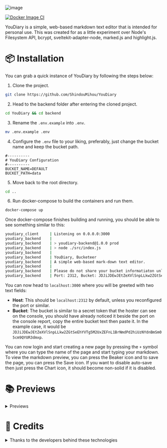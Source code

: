 ![image](https://user-images.githubusercontent.com/69381903/157641361-d49cbd79-b59f-4c6f-8814-79cdf11acace.png)

[![Docker Image CI](https://github.com/ShindouMihou/YouDiary/actions/workflows/docker-image.yml/badge.svg)](https://github.com/ShindouMihou/YouDiary/actions/workflows/docker-image.yml)


YouDiary is a simple, web-based markdown text editor that is intended for personal use. This was created for as a little experiment over Node's Filesystem API, bcrypt, sveltekit-adapter-node, marked.js and highlight.js.

# 📦 Installation
You can grab a quick instance of YouDiary by following the steps below:
1. Clone the project.
```bash
git clone https://github.com/ShindouMihou/YouDiary
```
2. Head to the backend folder after entering the cloned project.
```bash
cd YouDiary && cd backend
```
3. Rename the `.env.example` into `.env`.
```bash
mv .env.example .env
```
4. Configure the `.env` file to your liking, preferably, just change the bucket name and keep the bucket path.
```env
#----------
# YouDiary Configuration
#----------
BUCKET_NAME=DEFAULT
BUCKET_PATH=data
```
5. Move back to the root directory.
```bash
cd ..
```
6. Run docker-compose to build the containers and run them.
```bash
docker-compose up
```

Once docker-compose finishes building and running, you should be able to see something similar to this:
```bash
youdiary_client     | Listening on 0.0.0.0:3000
youdiary_backend    | 
youdiary_backend    | > youdiary-backend@1.0.0 prod
youdiary_backend    | > node ./src/index.js
youdiary_backend    | 
youdiary_backend    | YouDiary, Bucketeer
youdiary_backend    | A simple web-based mark-down text editor.
youdiary_backend    | 
youdiary_backend    | Please do not share your bucket informatiaton unless you want others to access the data from the front-end.
youdiary_backend    | Port: 2312, Bucket: JDJiJDEwJEtZeXVlSnpLLkw2ZGtSeEhYVTg5M2UxZEFnL1BrNmdPd2hiUzNYdnBmSm05cm9QYUR3dmxp
```

You can now head to `localhost:3000` where you will be greeted with two text fields:
- **Host**: This should be `localhost:2312` by default, unless you reconfigured the port or similar.
- **Bucket**: The bucket is similar to a secret token that the hoster can see on the console, you should have already noticed it beside the port on the console report, copy the entire bucket text then paste it. In the example case, it would be `JDJiJDEwJEtZeXVlSnpLLkw2ZGtSeEhYVTg5M2UxZEFnL1BrNmdPd2hiUzNYdnBmSm05cm9QYUR3dmxp`.

You can now login and start creating a new page by pressing the `+` symbol where you can type the name of the page and start typing your markdown. To view the markdown preview, you can press the Beaker icon and to save the page, you can press the Save icon. If you want to disable auto-save then just press the Chart icon, it should become non-solid if it is disabled.

# 📚 Previews
<details>
  <summary>Previews</summary>
  
![Login](https://user-images.githubusercontent.com/69381903/157629377-dd87eb52-4c41-48ce-a386-416d5fa86536.png)
![Create](https://user-images.githubusercontent.com/69381903/157629514-e54ef478-56c5-4882-b420-07b0a394f7fa.png)
![Editor](https://user-images.githubusercontent.com/69381903/157629612-ace6ac70-9ae7-4cfe-9f69-c7e0fcbf67b4.png)
![Preview](https://user-images.githubusercontent.com/69381903/157629688-4bea006e-5956-468d-a508-a56a3ea4a64e.png)
![Dashboard](https://user-images.githubusercontent.com/69381903/157629741-4ce417ab-0fc0-4743-bcc6-390a2eb989fc.png)
![Delete by TailwindUi](https://user-images.githubusercontent.com/69381903/157629767-28d08f1f-585c-4653-a50e-016118aca4d6.png)
  
</details>

# 🍮 Credits
<details>
  <summary>Thanks to the developers behind these technologies</summary>
  
- Tailwind CSS (tailwindcss.com)
- Sveltekit (kit.svelte.dev)
- Markdown Test File (github.com/mxstbr/markdown-test-file)
- Marked.js (marked.js.org)
- Highlight.js (highlightjs.org)
- HeroPatterns (heropatterns.com)
- Heroicons (heroicons.com)
- Docker (docker.com)
- Node.js (nodejs.org)
- Express.js (expressjs.com)
- Bcrypt (npmjs.com/package/bcrypt)
- And all the other dependencies that is working behind the scenes.
  
</details>

